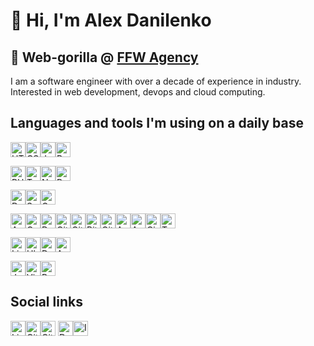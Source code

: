 # 👋 Hi, I'm Alex Danilenko

## 🦍 Web-gorilla @ [FFW Agency](https://ffwagency.com)

I am a software engineer with over a decade of experience in industry. Interested in web development, devops and cloud computing.

## Languages and tools I'm using on a daily base

<img height="24" width="24" src="https://cdn.jsdelivr.net/npm/simple-icons@v3/icons/html5.svg" title="HTML5" /><img height="24" width="24" src="https://cdn.jsdelivr.net/npm/simple-icons@v3/icons/css3.svg" title="CSS3" /><img height="24" width="24" src="https://cdn.jsdelivr.net/npm/simple-icons@v3/icons/javascript.svg" title="Javascript" /><img height="24" width="24" src="https://cdn.jsdelivr.net/npm/simple-icons@v3/icons/react.svg" title="React" />

<img height="24" width="24" src="https://cdn.jsdelivr.net/npm/simple-icons@v3/icons/php.svg" title="PHP" /><img height="24" width="24" src="https://cdn.jsdelivr.net/npm/simple-icons@v3/icons/typescript.svg" title="Typescript" /><img height="24" width="24" src="https://cdn.jsdelivr.net/npm/simple-icons@v3/icons/node-dot-js.svg" title="Node.JS" /><img height="24" width="24" src="https://cdn.jsdelivr.net/npm/simple-icons@v3/icons/python.svg" title="Python 3" />

<img height="24" width="24" src="https://cdn.jsdelivr.net/npm/simple-icons@v3/icons/drupal.svg" title="Drupal" /><img height="24" width="24" src="https://cdn.jsdelivr.net/npm/simple-icons@v3/icons/symfony.svg" title="Symfony Framework" /><img height="24" width="24" src="https://cdn.jsdelivr.net/npm/simple-icons@v3/icons/firebase.svg" title="Google Firebase" />

<img height="24" width="24" src="https://cdn.jsdelivr.net/npm/simple-icons@v3/icons/amazonaws.svg" title="Amazon Web Services" /><img height="24" width="24" src="https://cdn.jsdelivr.net/npm/simple-icons@v3/icons/googlecloud.svg" title="Google Cloud" /><img height="24" width="24" src="https://cdn.jsdelivr.net/npm/simple-icons@v3/icons/docker.svg" title="Docker" /><img height="24" width="24" src="https://cdn.jsdelivr.net/npm/simple-icons@v3/icons/github.svg" title="GitHub" /><img height="24" width="24" src="https://cdn.jsdelivr.net/npm/simple-icons@v3/icons/githubactions.svg" title="GitHub Actions" /><img height="24" width="24" src="https://cdn.jsdelivr.net/npm/simple-icons@v3/icons/bitbucket.svg" title="BitBucket" /><img height="24" width="24" src="https://cdn.jsdelivr.net/npm/simple-icons@v3/icons/gitlab.svg" title="Gitlab" /><img height="24" width="24" src="https://cdn.jsdelivr.net/npm/simple-icons@v3/icons/azuredevops.svg" title="Azure DevOps" /><img height="24" width="24" src="https://cdn.jsdelivr.net/npm/simple-icons@v3/icons/azurepipelines.svg" title="Azure Pipelines" /><img height="24" width="24" src="https://cdn.jsdelivr.net/npm/simple-icons@v3/icons/circleci.svg" title="Circle CI" /><img height="24" width="24" src="https://cdn.jsdelivr.net/npm/simple-icons@v3/icons/travisci.svg" title="Travis CI" />

<img height="24" width="24" src="https://cdn.jsdelivr.net/npm/simple-icons@v3/icons/linuxmint.svg" title="Linux Mint" /><img height="24" width="24" src="https://cdn.jsdelivr.net/npm/simple-icons@v3/icons/ubuntu.svg" title="Ubuntu" /><img height="24" width="24" src="https://cdn.jsdelivr.net/npm/simple-icons@v3/icons/debian.svg" title="Debian" /><img height="24" width="24" src="https://cdn.jsdelivr.net/npm/simple-icons@v3/icons/alpinelinux.svg" title="Apline Linux" />

<img height="24" width="24" src="https://cdn.jsdelivr.net/npm/simple-icons@v3/icons/jetbrains.svg" title="Jetbrains IDEs" /><img height="24" width="24" src="https://cdn.jsdelivr.net/npm/simple-icons@v3/icons/visualstudiocode.svg" title="Visual Studio Code" /><img height="24" width="24" src="https://cdn.jsdelivr.net/npm/simple-icons@v3/icons/postman.svg" title="Postman" />

## Social links

<a href="https://www.linkedin.com/in/alexander-danilenko/" target="_blank"><img height="24" width="24" src="https://cdn.jsdelivr.net/npm/simple-icons@v3/icons/linkedin.svg" title="Linkedin" /></a><a href="https://github.com/alexander-danilenko" target="_blank"><img height="24" width="24" src="https://cdn.jsdelivr.net/npm/simple-icons@v3/icons/github.svg" title="Github" /></a><a href="https://gitlab.com/alexander-danilenko" target="_blank"><img height="24" width="24" src="https://cdn.jsdelivr.net/npm/simple-icons@v3/icons/gitlab.svg" title="Gitlab" /></a> <a href="https://www.drupal.org/u/alexander_danilenko"><img height="24" width="24" src="https://cdn.jsdelivr.net/npm/simple-icons@v3/icons/drupal.svg" title="Drupal.org" /></a><a href="https://www.youtube.com/watch?v=dQw4w9WgXcQ" target="_blank"><img height="24" width="24" src="https://cdn.jsdelivr.net/npm/simple-icons@v3/icons/instagram.svg" title="Instagram" /></a>
